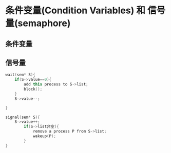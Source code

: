 # 条件变量(Condition Variables) 和 信号量(semaphore)
## 条件变量
## 信号量
```cpp
wait(sem* S){
    if(S->value==0){
        add this process to S->list;
        block();
    }
    S->value--;

}               

signal(sem* S){
    S->value++;
        if(S->list非空){
            remove a process P from S->list;
            wakeup(P);
        }
}
```